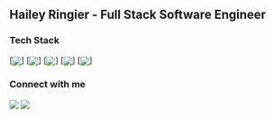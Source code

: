

## Hailey Ringier - Full Stack Software Engineer


### Tech Stack

[<img align="center" atl="react" src="https://img.shields.io/badge/React-20232A?style=for-the-badge&logo=react&logoColor=61DAFB"/>]
[<img align="center" atl="material-ui" src="https://img.shields.io/badge/Material--UI-0081CB?style=for-the-badge&logo=material-ui&logoColor=white"/>]
[<img align="center" atl="ruby" src="https://img.shields.io/badge/Ruby-CC342D?style=for-the-badge&logo=ruby&logoColor=white"/>]
[<img align="center" atl="JS" src="https://img.shields.io/badge/JavaScript-323330?style=for-the-badge&logo=javascript&logoColor=F7DF1E"/>]
[<img align="center" atl="HTML" src="https://img.shields.io/badge/HTML5-E34F26?style=for-the-badge&logo=html5&logoColor=white"/>]
<br/>



### Connect with me

[<img align="center" atl="linkedin" src="https://img.shields.io/badge/linkedin-%230077B5.svg?&style=for-the-badge&logo=linkedin&logoColor=white"/>][LinkedIn]
[<img align="center" atl="youtube" src="https://img.shields.io/badge/YouTube-FF0000?style=for-the-badge&logo=youtube&logoColor=white"/>][Youtube]
  
[LinkedIn]:https://www.linkedin.com/in/hailey-ringier/
[Youtube]:https://www.youtube.com/channel/UCv8YpacxVgL9ShVduwb3Blg?view_as=subscriber


